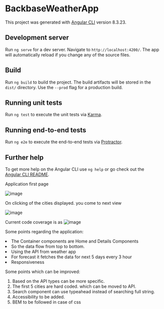 # BackbaseWeatherApp

This project was generated with [Angular CLI](https://github.com/angular/angular-cli) version 8.3.23.

## Development server

Run `ng serve` for a dev server. Navigate to `http://localhost:4200/`. The app will automatically reload if you change any of the source files.

## Build

Run `ng build` to build the project. The build artifacts will be stored in the `dist/` directory. Use the `--prod` flag for a production build.

## Running unit tests

Run `ng test` to execute the unit tests via [Karma](https://karma-runner.github.io).

## Running end-to-end tests

Run `ng e2e` to execute the end-to-end tests via [Protractor](http://www.protractortest.org/).

## Further help

To get more help on the Angular CLI use `ng help` or go check out the [Angular CLI README](https://github.com/angular/angular-cli/blob/master/README.md).

Application first page

![image](https://user-images.githubusercontent.com/31056784/85273774-57321380-b47e-11ea-97c0-5a2f8ead05e6.png)

On clicking of the cities displayed. you come to next view


![image](https://user-images.githubusercontent.com/31056784/85273641-2520b180-b47e-11ea-9b6b-2d208d02b2f8.png)

Current code coverage is as 
![image](https://user-images.githubusercontent.com/31056784/85273557-09b5a680-b47e-11ea-8794-2f7dd7abc0df.png)

Some points regarding the application:

<li>The Container components are Home and Details Components </li>
<li>So the data flow from top to bottom.</li> 
<li>Using the API from weather app </li>
<li>For forecast it fetches the data for next 5 days every 3 hour</li>
<li>Responsiveness </li>


Some points which can be improved:

1. Based on the API types can be more specific.
2. The first 5 cities are hard coded. which can be moved to API.
3. Search component can use typeahead instead of searching full string.
4. Accessibility to be added.
5. BEM to be followed in case of css





